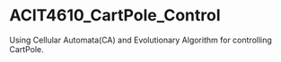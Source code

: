 # ACIT4610_CartPole_Control
Using Cellular Automata(CA) and Evolutionary Algorithm for controlling CartPole.  
